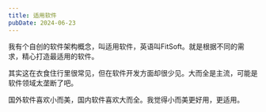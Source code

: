 ```yaml
---
title: 适用软件
pubDate: 2024-06-23
---
```


我有个自创的软件架构概念，叫适用软件，英语叫FitSoft。就是根据不同的需求，精心打造最适用的软件。

其实这在衣食住行里很常见，但在软件开发方面却很少见。大而全是主流，可能是软件领域太垄断了吧。

国外软件喜欢小而美，国内软件喜欢大而全。我觉得小而美更好用，更适用。

